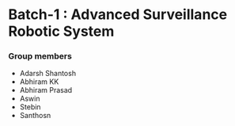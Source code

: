# Batch-1 : Advanced Surveillance Robotic System

### Group members
- Adarsh Shantosh
- Abhiram KK
- Abhiram Prasad
- Aswin
- Stebin
- Santhosn

